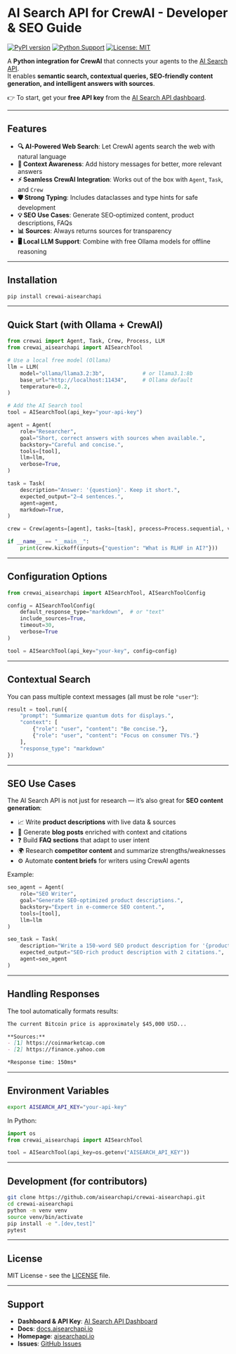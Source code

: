 # AI Search API for CrewAI - Developer & SEO Guide

[![PyPI version](https://badge.fury.io/py/crewai-aisearchapi.svg)](https://badge.fury.io/py/crewai-aisearchapi)
[![Python Support](https://img.shields.io/pypi/pyversions/crewai-aisearchapi.svg)](https://pypi.org/project/crewai-aisearchapi/)
[![License: MIT](https://img.shields.io/badge/License-MIT-yellow.svg)](https://opensource.org/licenses/MIT)

A **Python integration for CrewAI** that connects your agents to the [AI Search API](https://aisearchapi.io?utm_source=github).  
It enables **semantic search, contextual queries, SEO‑friendly content generation, and intelligent answers with sources**.

👉 To start, get your **free API key** from the [AI Search API dashboard](https://app.aisearchapi.io/dashboard).

---

## Features

- **🔍 AI-Powered Web Search**: Let CrewAI agents search the web with natural language  
- **🎯 Context Awareness**: Add history messages for better, more relevant answers  
- **⚡ Seamless CrewAI Integration**: Works out of the box with `Agent`, `Task`, and `Crew`  
- **🛡️ Strong Typing**: Includes dataclasses and type hints for safe development  
- **💡 SEO Use Cases**: Generate SEO‑optimized content, product descriptions, FAQs  
- **📊 Sources**: Always returns sources for transparency  
- **🖥️ Local LLM Support**: Combine with free Ollama models for offline reasoning  

---

## Installation

```bash
pip install crewai-aisearchapi
```

---

## Quick Start (with Ollama + CrewAI)

```python
from crewai import Agent, Task, Crew, Process, LLM
from crewai_aisearchapi import AISearchTool

# Use a local free model (Ollama)
llm = LLM(
    model="ollama/llama3.2:3b",            # or llama3.1:8b
    base_url="http://localhost:11434",     # Ollama default
    temperature=0.2,
)

# Add the AI Search tool
tool = AISearchTool(api_key="your-api-key")

agent = Agent(
    role="Researcher",
    goal="Short, correct answers with sources when available.",
    backstory="Careful and concise.",
    tools=[tool],
    llm=llm,
    verbose=True,
)

task = Task(
    description="Answer: '{question}'. Keep it short.",
    expected_output="2–4 sentences.",
    agent=agent,
    markdown=True,
)

crew = Crew(agents=[agent], tasks=[task], process=Process.sequential, verbose=True)

if __name__ == "__main__":
    print(crew.kickoff(inputs={"question": "What is RLHF in AI?"}))
```

---

## Configuration Options

```python
from crewai_aisearchapi import AISearchTool, AISearchToolConfig

config = AISearchToolConfig(
    default_response_type="markdown",  # or "text"
    include_sources=True,
    timeout=30,
    verbose=True
)

tool = AISearchTool(api_key="your-key", config=config)
```

---

## Contextual Search

You can pass multiple context messages (all must be role `"user"`):

```python
result = tool.run({
    "prompt": "Summarize quantum dots for displays.",
    "context": [
        {"role": "user", "content": "Be concise."},
        {"role": "user", "content": "Focus on consumer TVs."}
    ],
    "response_type": "markdown"
})
```

---

## SEO Use Cases

The AI Search API is not just for research — it’s also great for **SEO content generation**:

- 📈 Write **product descriptions** with live data & sources  
- 📝 Generate **blog posts** enriched with context and citations  
- ❓ Build **FAQ sections** that adapt to user intent  
- 🌍 Research **competitor content** and summarize strengths/weaknesses  
- ⚙️ Automate **content briefs** for writers using CrewAI agents  

Example:

```python
seo_agent = Agent(
    role="SEO Writer",
    goal="Generate SEO-optimized product descriptions.",
    backstory="Expert in e-commerce SEO content.",
    tools=[tool],
    llm=llm
)

seo_task = Task(
    description="Write a 150-word SEO product description for '{product}'",
    expected_output="SEO-rich product description with 2 citations.",
    agent=seo_agent
)
```

---

## Handling Responses

The tool automatically formats results:

```markdown
The current Bitcoin price is approximately $45,000 USD...

**Sources:**
- [1] https://coinmarketcap.com
- [2] https://finance.yahoo.com

*Response time: 150ms*
```

---

## Environment Variables

```bash
export AISEARCH_API_KEY="your-api-key"
```

In Python:

```python
import os
from crewai_aisearchapi import AISearchTool

tool = AISearchTool(api_key=os.getenv("AISEARCH_API_KEY"))
```

---

## Development (for contributors)

```bash
git clone https://github.com/aisearchapi/crewai-aisearchapi.git
cd crewai-aisearchapi
python -m venv venv
source venv/bin/activate
pip install -e ".[dev,test]"
pytest
```

---

## License

MIT License - see the [LICENSE](LICENSE) file.

---

## Support

- **Dashboard & API Key**: [AI Search API Dashboard](https://app.aisearchapi.io/dashboard)  
- **Docs**: [docs.aisearchapi.io](https://docs.aisearchapi.io/)  
- **Homepage**: [aisearchapi.io](https://aisearchapi.io?utm_source=github)  
- **Issues**: [GitHub Issues](https://github.com/aisearchapi/crewai-aisearchapi/issues)  
